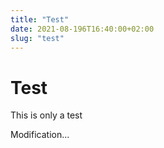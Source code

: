 ```yaml
---
title: "Test"
date: 2021-08-196T16:40:00+02:00
slug: "test"
---
```

# Test

This is only a test

Modification...